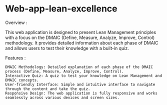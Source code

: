 # Web-app-lean-excellence

Overview : 

This web application is designed to present Lean Management principles with a focus on the DMAIC (Define, Measure, Analyze, Improve, Control) methodology. It provides detailed information about each phase of DMAIC and allows users to test their knowledge with a built-in quiz.

Features : 

    DMAIC Methodology: Detailed explanation of each phase of the DMAIC process (Define, Measure, Analyze, Improve, Control).
    Interactive Quiz: A quiz to test your knowledge on Lean Management and DMAIC concepts.
    User-friendly Interface: Simple and intuitive interface to navigate through the content and take the quiz.
    Responsive Design: The web application is fully responsive and works seamlessly across various devices and screen sizes.
